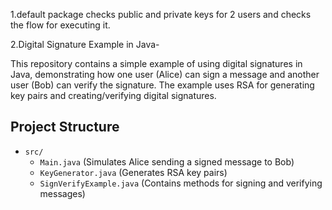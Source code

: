 1.default package checks public and private keys for 2 users and checks the flow for executing it.

2.Digital Signature Example in Java-

This repository contains a simple example of using digital signatures in Java, demonstrating how one user (Alice) 
can sign a message and another user (Bob) can verify the signature. The example uses RSA for generating key pairs
and creating/verifying digital signatures.

## Project Structure

- `src/`
  - `Main.java` (Simulates Alice sending a signed message to Bob)
  - `KeyGenerator.java` (Generates RSA key pairs)
  - `SignVerifyExample.java` (Contains methods for signing and verifying messages)



